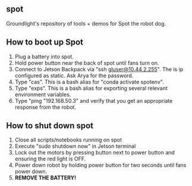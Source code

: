 ## spot
Groundlight's repository of tools + demos for Spot the robot dog.

## How to boot up Spot
1. Plug a battery into spot.
2. Hold power button near the back of spot until fans turn on.
3. Connect to Jetson Backpack via "ssh gluser@10.44.2.255". The is ip configured as static. Ask Arya for the password.
4. Type "cas". This is a bash alias for "conda activate spotenv".
5. Type "exps". This is a bash alias for exporting several relevant environment variables.
6. Type "ping "192.168.50.3" and verify that you get an appropriate response from the robot.

## How to shut down spot
1. Close all scripts/notebooks running on spot 
2. Execute "sudo shutdown now" in Jetson terminal
3. Lock out the motors by pressing button next to power button and ensuring the red light is OFF.
4. Power down robot by holding power button for two seconds until fans power down.
5. **REMOVE THE BATTERY!**

